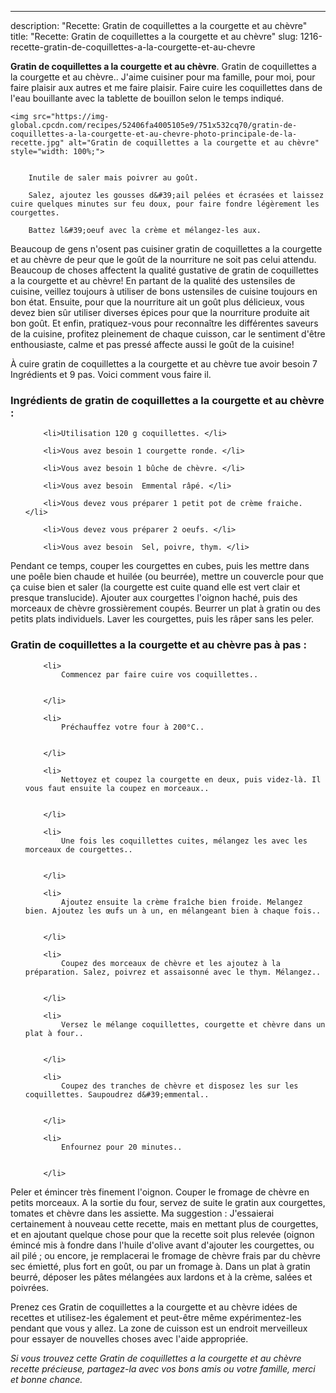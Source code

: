 ---
description: "Recette: Gratin de coquillettes a la courgette et au chèvre"
title: "Recette: Gratin de coquillettes a la courgette et au chèvre"
slug: 1216-recette-gratin-de-coquillettes-a-la-courgette-et-au-chevre

<p>
	<strong>Gratin de coquillettes a la courgette et au chèvre</strong>. 
	Gratin de coquillettes a la courgette et au chèvre.. J&#39;aime cuisiner pour ma famille, pour moi, pour faire plaisir aux autres et me faire plaisir. Faire cuire les coquillettes dans de l&#39;eau bouillante avec la tablette de bouillon selon le temps indiqué.
</p>
<p>
	
	<img src="https://img-global.cpcdn.com/recipes/52406fa4005105e9/751x532cq70/gratin-de-coquillettes-a-la-courgette-et-au-chevre-photo-principale-de-la-recette.jpg" alt="Gratin de coquillettes a la courgette et au chèvre" style="width: 100%;">
	
	
		Inutile de saler mais poivrer au goût.
	
		Salez, ajoutez les gousses d&#39;ail pelées et écrasées et laissez cuire quelques minutes sur feu doux, pour faire fondre légèrement les courgettes.
	
		Battez l&#39;oeuf avec la crème et mélangez-les aux.
	
</p>

Beaucoup de gens n'osent pas cuisiner gratin de coquillettes a la courgette et au chèvre de peur que le goût de la nourriture ne soit pas celui attendu. Beaucoup de choses affectent la qualité gustative de gratin de coquillettes a la courgette et au chèvre! En partant de la qualité des ustensiles de cuisine, veillez toujours à utiliser de bons ustensiles de cuisine toujours en bon état. Ensuite, pour que la nourriture ait un goût plus délicieux, vous devez bien sûr utiliser diverses épices pour que la nourriture produite ait bon goût. Et enfin, pratiquez-vous pour reconnaître les différentes saveurs de la cuisine, profitez pleinement de chaque cuisson, car le sentiment d'être enthousiaste, calme et pas pressé affecte aussi le goût de la cuisine!

<!--inarticleads1-->

À cuire gratin de coquillettes a la courgette et au chèvre tue avoir besoin 7 Ingrédients et 9 pas. Voici comment vous faire il.

<h3>Ingrédients de gratin de coquillettes a la courgette et au chèvre :</h3>

<ol>
	
		<li>Utilisation 120 g coquillettes. </li>
	
		<li>Vous avez besoin 1 courgette ronde. </li>
	
		<li>Vous avez besoin 1 bûche de chèvre. </li>
	
		<li>Vous avez besoin  Emmental râpé. </li>
	
		<li>Vous devez vous préparer 1 petit pot de crème fraiche. </li>
	
		<li>Vous devez vous préparer 2 oeufs. </li>
	
		<li>Vous avez besoin  Sel, poivre, thym. </li>
	
</ol>

Pendant ce temps, couper les courgettes en cubes, puis les mettre dans une poêle bien chaude et huilée (ou beurrée), mettre un couvercle pour que ça cuise bien et saler (la courgette est cuite quand elle est vert clair et presque translucide). Ajouter aux courgettes l&#39;oignon haché, puis des morceaux de chèvre grossièrement coupés. Beurrer un plat à gratin ou des petits plats individuels. Laver les courgettes, puis les râper sans les peler. 

<!--inarticleads2-->

<h3>Gratin de coquillettes a la courgette et au chèvre pas à pas :</h3>

<ol>
	
		<li>
			Commencez par faire cuire vos coquillettes..
			
			
		</li>
	
		<li>
			Préchauffez votre four à 200°C..
			
			
		</li>
	
		<li>
			Nettoyez et coupez la courgette en deux, puis videz-là. Il vous faut ensuite la coupez en morceaux..
			
			
		</li>
	
		<li>
			Une fois les coquillettes cuites, mélangez les avec les morceaux de courgettes..
			
			
		</li>
	
		<li>
			Ajoutez ensuite la crème fraîche bien froide. Melangez bien. Ajoutez les œufs un à un, en mélangeant bien à chaque fois..
			
			
		</li>
	
		<li>
			Coupez des morceaux de chèvre et les ajoutez à la préparation. Salez, poivrez et assaisonné avec le thym. Mélangez..
			
			
		</li>
	
		<li>
			Versez le mélange coquillettes, courgette et chèvre dans un plat à four..
			
			
		</li>
	
		<li>
			Coupez des tranches de chèvre et disposez les sur les coquillettes. Saupoudrez d&#39;emmental..
			
			
		</li>
	
		<li>
			Enfournez pour 20 minutes..
			
			
		</li>
	
</ol>

Peler et émincer très finement l&#39;oignon. Couper le fromage de chèvre en petits morceaux. A la sortie du four, servez de suite le gratin aux courgettes, tomates et chèvre dans les assiette. Ma suggestion : J&#39;essaierai certainement à nouveau cette recette, mais en mettant plus de courgettes, et en ajoutant quelque chose pour que la recette soit plus relevée (oignon émincé mis à fondre dans l&#39;huile d&#39;olive avant d&#39;ajouter les courgettes, ou ail pilé ; ou encore, je remplacerai le fromage de chèvre frais par du chèvre sec émietté, plus fort en goût, ou par un fromage à. Dans un plat à gratin beurré, déposer les pâtes mélangées aux lardons et à la crème, salées et poivrées. 

<!--inarticleads1-->

<p>
Prenez ces Gratin de coquillettes a la courgette et au chèvre idées de recettes et utilisez-les également et peut-être même expérimentez-les pendant que vous y allez. La zone de cuisson est un endroit merveilleux pour essayer de nouvelles choses avec l'aide appropriée.
</p>

<p>
<i>Si vous trouvez cette Gratin de coquillettes a la courgette et au chèvre recette précieuse, partagez-la avec vos bons amis ou votre famille, merci et bonne chance.</i>
</p>
